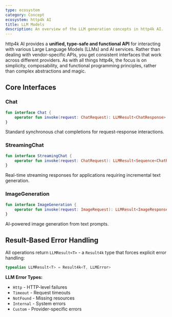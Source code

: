 ```yaml
---
type: ecosystem
category: Concept
ecosystem: http4k AI
title: LLM Models
description: An overview of the LLM generation concepts in http4k AI.
---
```


http4k AI provides a **unified, type-safe and functional API** for interacting with various Large Language Models (LLMs)
and AI services. Rather than dealing with vendor-specific APIs, you get consistent interfaces that work across different providers. As with all things http4k, the focus is on simplicity, composability, and functional programming principles, rather than complex abstractions and magic.

## Core Interfaces

### Chat

```kotlin
fun interface Chat {
    operator fun invoke(request: ChatRequest): LLMResult<ChatResponse>
}
```

Standard synchronous chat completions for request-response interactions.

### StreamingChat

```kotlin
fun interface StreamingChat {
    operator fun invoke(request: ChatRequest): LLMResult<Sequence<ChatResponse>>
}
```

Real-time streaming responses for applications requiring incremental text generation.

### ImageGeneration

```kotlin
fun interface ImageGeneration {
    operator fun invoke(request: ImageRequest): LLMResult<ImageResponse>
}
```

AI-powered image generation from text prompts.

## Result-Based Error Handling

All operations return `LLMResult<T>` - a `Result4k` type that forces explicit error handling:

```kotlin
typealias LLMResult<T> = Result4k<T, LLMError>
```

**LLM Error Types:**

- `Http` - HTTP-level failures
- `Timeout` - Request timeouts
- `NotFound` - Missing resources
- `Internal` - System errors
- `Custom` - Provider-specific errors
